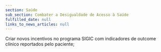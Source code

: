 ```yaml
---
section: Saúde
sub_section: Combater a Desigualdade de Acesso à Saúde
fulfilled_date: null
links_to_news_articles: null
---
```


Criar novos incentivos no programa SIGIC com indicadores de outcome clínico reportados pelo paciente;